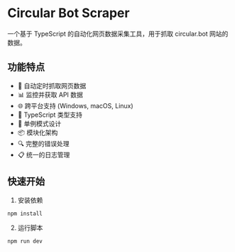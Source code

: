# Circular Bot Scraper

一个基于 TypeScript 的自动化网页数据采集工具，用于抓取 circular.bot 网站的数据。

## 功能特点

- 🔄 自动定时抓取网页数据
- 📊 监控并获取 API 数据
- 🌐 跨平台支持 (Windows, macOS, Linux)
- 📝 TypeScript 类型支持
- 🎯 单例模式设计
- 📦 模块化架构
- 🔍 完整的错误处理
- 📋 统一的日志管理

## 快速开始

1. 安装依赖

```bash
npm install
```

2. 运行脚本

```bash
npm run dev
```

